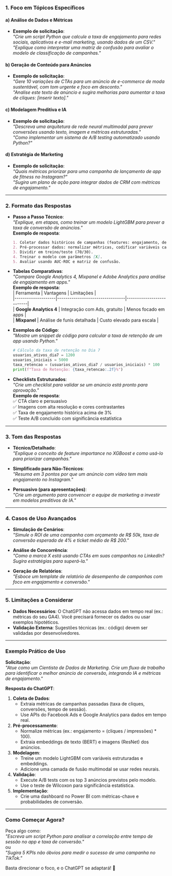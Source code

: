 ### **1. Foco em Tópicos Específicos**  
#### a) **Análise de Dados e Métricas**  
- **Exemplo de solicitação**:  
  *"Crie um script Python que calcule a taxa de engajamento para redes sociais, aplicativos e e-mail marketing, usando dados de um CSV."*  
  *"Explique como interpretar uma matriz de confusão para avaliar o modelo de classificação de campanhas."*

#### b) **Geração de Conteúdo para Anúncios**  
- **Exemplo de solicitação**:  
  *"Gere 10 variações de CTAs para um anúncio de e-commerce de moda sustentável, com tom urgente e foco em desconto."*  
  *"Analise este texto de anúncio e sugira melhorias para aumentar a taxa de cliques: [inserir texto]."*

#### c) **Modelagem Preditiva e IA**  
- **Exemplo de solicitação**:  
  *"Descreva uma arquitetura de rede neural multimodal para prever conversões usando texto, imagem e métricas estruturadas."*  
  *"Como implementar um sistema de A/B testing automatizado usando Python?"*

#### d) **Estratégia de Marketing**  
- **Exemplo de solicitação**:  
  *"Quais métricas priorizar para uma campanha de lançamento de app de fitness no Instagram?"*  
  *"Sugira um plano de ação para integrar dados de CRM com métricas de engajamento."*

---

### **2. Formato das Respostas**  
- **Passo a Passo Técnico**:  
  *"Explique, em etapas, como treinar um modelo LightGBM para prever a taxa de conversão de anúncios."*  
  **Exemplo de resposta**:  
  ```markdown
  1. Coletar dados históricos de campanhas (features: engajamento, demografia, conteúdo).  
  2. Pré-processar dados: normalizar métricas, codificar variáveis categóricas.  
  3. Dividir em treino/teste (70/30).  
  4. Treinar o modelo com parâmetros [X].  
  5. Avaliar usando AUC-ROC e matriz de confusão.  
  ```

- **Tabelas Comparativas**:  
  *"Compare Google Analytics 4, Mixpanel e Adobe Analytics para análise de engajamento em apps."*  
  **Exemplo de resposta**:  
  | Ferramenta         | Vantagens                       | Limitações               |  
  |--------------------|---------------------------------|--------------------------|  
  | **Google Analytics 4** | Integração com Ads, gratuito | Menos focado em apps |  
  | **Mixpanel**        | Análise de funis detalhada     | Custo elevado para escala |  

- **Exemplos de Código**:  
  *"Mostre um snippet de código para calcular a taxa de retenção de um app usando Python."*  
  ```python
  # Cálculo da taxa de retenção no Dia 7  
  usuarios_ativos_dia7 = 1200  
  usuarios_iniciais = 5000  
  taxa_retencao = (usuarios_ativos_dia7 / usuarios_iniciais) * 100  
  print(f"Taxa de Retenção: {taxa_retencao:.2f}%")  
  ```

- **Checklists Estruturados**:  
  *"Crie um checklist para validar se um anúncio está pronto para aprovação."*  
  **Exemplo de resposta**:  
  ✅ CTA claro e persuasivo  
  ✅ Imagens com alta resolução e cores contrastantes  
  ✅ Taxa de engajamento histórica acima de 3%  
  ✅ Teste A/B concluído com significância estatística  

---

### **3. Tom das Respostas**  
- **Técnico/Detalhado**:  
  *"Explique o conceito de *feature importance* no XGBoost e como usá-lo para priorizar campanhas."*  

- **Simplificado para Não-Técnicos**:  
  *"Resuma em 3 pontos por que um anúncio com vídeo tem mais engajamento no Instagram."*  

- **Persuasivo (para apresentações)**:  
  *"Crie um argumento para convencer a equipe de marketing a investir em modelos preditivos de IA."*  

---

### **4. Casos de Uso Avançados**  
- **Simulação de Cenários**:  
  *"Simule o ROI de uma campanha com orçamento de R$ 50k, taxa de conversão esperada de 4% e ticket médio de R$ 200."*  

- **Análise de Concorrência**:  
  *"Como a marca X está usando CTAs em suas campanhas no LinkedIn? Sugira estratégias para superá-la."*  

- **Geração de Relatórios**:  
  *"Esboce um template de relatório de desempenho de campanhas com foco em engajamento e conversão."*  

---

### **5. Limitações a Considerar**  
- **Dados Necessários**: O ChatGPT não acessa dados em tempo real (ex.: métricas do seu GA4). Você precisará fornecer os dados ou usar exemplos hipotéticos.  
- **Validação Externa**: Sugestões técnicas (ex.: código) devem ser validadas por desenvolvedores.  

---

### **Exemplo Prático de Uso**  
**Solicitação**:  
*"Atue como um Cientista de Dados de Marketing. Crie um fluxo de trabalho para identificar o melhor anúncio de conversão, integrando IA e métricas de engajamento."*  

**Resposta do ChatGPT**:  
1. **Coleta de Dados**:  
   - Extraia métricas de campanhas passadas (taxa de cliques, conversões, tempo de sessão).  
   - Use APIs do Facebook Ads e Google Analytics para dados em tempo real.  
2. **Pré-processamento**:  
   - Normalize métricas (ex.: engajamento = (cliques / impressões) * 100).  
   - Extraia embeddings de texto (BERT) e imagens (ResNet) dos anúncios.  
3. **Modelagem**:  
   - Treine um modelo LightGBM com variáveis estruturadas e embeddings.  
   - Adicione uma camada de fusão multimodal se usar redes neurais.  
4. **Validação**:  
   - Execute A/B tests com os top 3 anúncios previstos pelo modelo.  
   - Use o teste de Wilcoxon para significância estatística.  
5. **Implementação**:  
   - Crie uma dashboard no Power BI com métricas-chave e probabilidades de conversão.  

---

### **Como Começar Agora?**  
Peça algo como:  
*"Escreva um script Python para analisar a correlação entre tempo de sessão no app e taxa de conversão."*  
ou  
*"Sugira 5 KPIs não óbvios para medir o sucesso de uma campanha no TikTok."*  

Basta direcionar o foco, e o ChatGPT se adaptará! 🚀